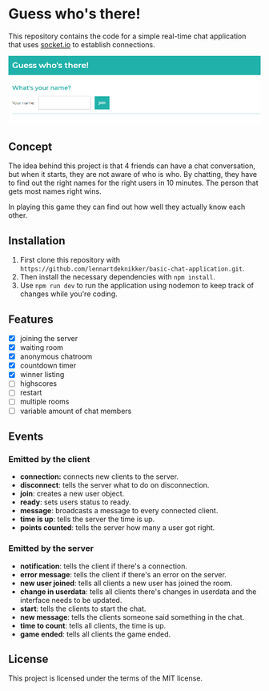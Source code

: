 # Guess who's there!
This repository contains the code for a simple real-time chat application that uses [socket.io](https://socket.io/) to establish connections.

![screenshot](wiki-assets/screenshot.png)

## Concept
The idea behind this project is that 4 friends can have a chat conversation, but when it starts, they are not aware of who is who. By chatting, they have to find out the right names for the right users in 10 minutes. The person that gets most names right wins.

In playing this game they can find out how well they actually know each other.

## Installation
1. First clone this repository with `https://github.com/lennartdeknikker/basic-chat-application.git`.
2. Then install the necessary dependencies with `npm install`.
3. Use `npm run dev` to run the application using nodemon to keep track of changes while you're coding.

## Features
- [x] joining the server
- [x] waiting room
- [x] anonymous chatroom
- [x] countdown timer
- [x] winner listing
- [ ] highscores
- [ ] restart
- [ ] multiple rooms
- [ ] variable amount of chat members

## Events
### Emitted by the client
- **connection:** connects new clients to the server.
- **disconnect**: tells the server what to do on disconnection.
- **join**: creates a new user object.
- **ready**: sets users status to ready.
- **message**: broadcasts a message to every connected client.
- **time is up**: tells the server the time is up.
- **points counted**: tells the server how many a user got right.

### Emitted by the server
- **notification**: tells the client if there's a connection.
- **error message**: tells the client if there's an error on the server.
- **new user joined**: tells all clients a new user has joined the room.
- **change in userdata**: tells all clients there's changes in userdata and the interface needs to be updated.
- **start**: tells the clients to start the chat.
- **new message**: tells the clients someone said something in the chat.
- **time to count**: tells all clients, the time is up.
- **game ended**: tells all clients the game ended.

## License
This project is licensed under the terms of the MIT license.